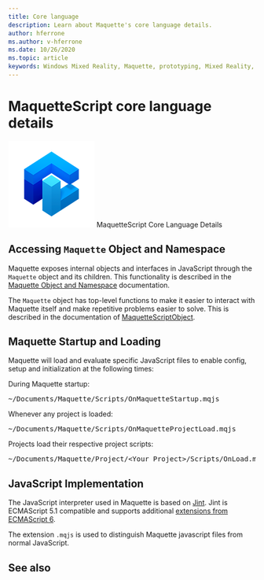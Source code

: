 ```yaml
---
title: Core language
description: Learn about Maquette's core language details.
author: hferrone
ms.author: v-hferrone
ms.date: 10/26/2020
ms.topic: article
keywords: Windows Mixed Reality, Maquette, prototyping, Mixed Reality, Virtual Reality, VR, MR, Feedback, Feedback Hub, bugs
---
```


# MaquetteScript core language details

![Maquette logo](../images/MaquetteIcon.png) MaquetteScript Core Language Details

## Accessing `Maquette` Object and Namespace

Maquette exposes internal objects and interfaces in JavaScript through the `Maquette` object and its children. This functionality is described in the [Maquette Object and Namespace](https://www.maquette.ms/doc_staging/objects/Maquette.html) documentation. 

The `Maquette` object has top-level functions to make it easier to interact with Maquette itself and make repetitive problems easier to solve. This is described in the documentation of [MaquetteScriptObject](https://www.maquette.ms/doc_staging/objects/Maquette.MaquetteScriptObject.html).

## Maquette Startup and Loading

Maquette will load and evaluate specific JavaScript files to enable config, setup and initialization at the following times:

During Maquette startup:
<pre>
~/Documents/Maquette/Scripts/OnMaquetteStartup.mqjs
</pre>

Whenever any project is loaded:
<pre>
~/Documents/Maquette/Scripts/OnMaquetteProjectLoad.mqjs
</pre>

Projects load their respective project scripts:
<pre>
~/Documents/Maquette/Project/&lt;Your Project&gt;/Scripts/OnLoad.mqjs
</pre>

## JavaScript Implementation

The JavaScript interpreter used in Maquette is based on [Jint](https://github.com/sebastienros/jint). Jint is ECMAScript 5.1 compatible and supports additional [extensions from ECMAScript 6](https://github.com/sebastienros/jint/issues/343). 

The extension `.mqjs` is used to distinguish Maquette javascript files from normal JavaScript.

## See also 